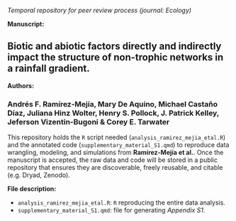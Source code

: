 _Temporal repository for peer review process (journal: Ecology)_

__Manuscript:__ 

## Biotic and abiotic factors directly and indirectly impact the structure of non-trophic networks in a rainfall gradient.

__Authors:__ 

### Andrés F. Ramírez-Mejía, Mary De Aquino, Michael Castaño Díaz, Juliana Hinz Wolter, Henry S. Pollock, J. Patrick Kelley, Jeferson Vizentin-Bugoni & Corey E. Tarwater

This repository holds the `R` script needed (`analysis_ramirez_mejia_etal.R`) and the annotated code (`supplementary_material_S1.qmd`) to reproduce data wrangling, modeling, and simulations from __Ramírez-Mejía et al.__. Once the manuscript is accepted, the raw data and code will be stored in a public repository that ensures they are discoverable, freely reusable, and citable (e.g. Dryad, Zenodo).

__File description:__

- `analysis_ramirez_mejia_etal.R`: `R` reproducing the entire data analysis.
- `supplementary_material_S1.qmd`: file for generating _Appendix S1_.

